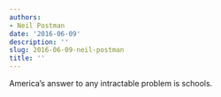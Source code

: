 ```yaml
---
authors:
- Neil Postman
date: '2016-06-09'
description: ''
slug: 2016-06-09-neil-postman
title: ''
---
```

America’s answer to any intractable problem is schools.



